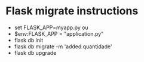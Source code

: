 # Flask migrate instructions

- set FLASK_APP=myapp.py ou
- $env:FLASK_APP = "application.py"
- flask db init
- flask db migrate -m 'added quantidade'
- flask db upgrade
